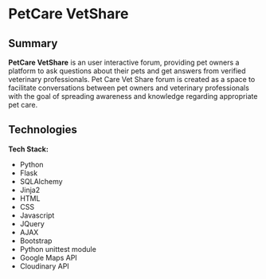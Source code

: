 # PetCare VetShare 

## Summary 
**PetCare VetShare** is an user interactive forum, providing pet owners a platform to ask questions about their pets and get answers from verified veterinary professionals. Pet Care Vet Share forum is created as a space to facilitate conversations between pet owners and veterinary professionals with the goal of spreading awareness and knowledge regarding appropriate pet care. 

## Technologies

**Tech Stack:**

- Python
- Flask
- SQLAlchemy
- Jinja2
- HTML
- CSS
- Javascript
- JQuery
- AJAX
- Bootstrap
- Python unittest module
- Google Maps API
- Cloudinary API